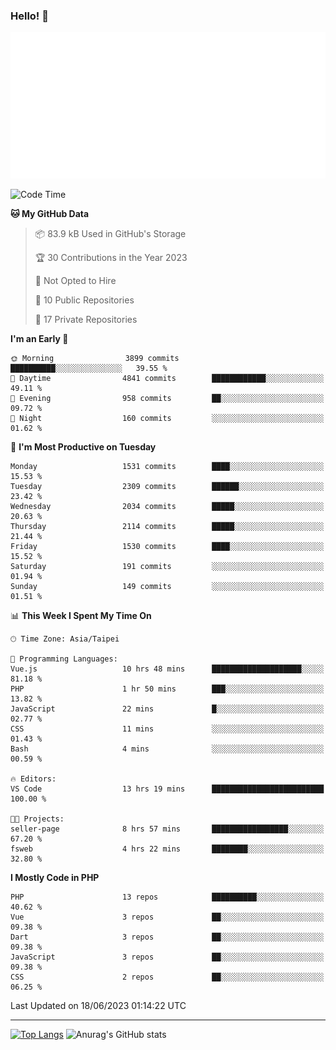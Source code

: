 ### Hello! 👋

![Metrics](/metrics.classic.svg)

<!--START_SECTION:waka-->
![Code Time](http://img.shields.io/badge/Code%20Time-304%20hrs-blue)

**🐱 My GitHub Data** 

> 📦 83.9 kB Used in GitHub's Storage 
 > 
> 🏆 30 Contributions in the Year 2023
 > 
> 🚫 Not Opted to Hire
 > 
> 📜 10 Public Repositories 
 > 
> 🔑 17 Private Repositories 
 > 
**I'm an Early 🐤** 

```text
🌞 Morning                3899 commits        ██████████░░░░░░░░░░░░░░░   39.55 % 
🌆 Daytime                4841 commits        ████████████░░░░░░░░░░░░░   49.11 % 
🌃 Evening                958 commits         ██░░░░░░░░░░░░░░░░░░░░░░░   09.72 % 
🌙 Night                  160 commits         ░░░░░░░░░░░░░░░░░░░░░░░░░   01.62 % 
```
📅 **I'm Most Productive on Tuesday** 

```text
Monday                   1531 commits        ████░░░░░░░░░░░░░░░░░░░░░   15.53 % 
Tuesday                  2309 commits        ██████░░░░░░░░░░░░░░░░░░░   23.42 % 
Wednesday                2034 commits        █████░░░░░░░░░░░░░░░░░░░░   20.63 % 
Thursday                 2114 commits        █████░░░░░░░░░░░░░░░░░░░░   21.44 % 
Friday                   1530 commits        ████░░░░░░░░░░░░░░░░░░░░░   15.52 % 
Saturday                 191 commits         ░░░░░░░░░░░░░░░░░░░░░░░░░   01.94 % 
Sunday                   149 commits         ░░░░░░░░░░░░░░░░░░░░░░░░░   01.51 % 
```


📊 **This Week I Spent My Time On** 

```text
🕑︎ Time Zone: Asia/Taipei

💬 Programming Languages: 
Vue.js                   10 hrs 48 mins      ████████████████████░░░░░   81.18 % 
PHP                      1 hr 50 mins        ███░░░░░░░░░░░░░░░░░░░░░░   13.82 % 
JavaScript               22 mins             █░░░░░░░░░░░░░░░░░░░░░░░░   02.77 % 
CSS                      11 mins             ░░░░░░░░░░░░░░░░░░░░░░░░░   01.43 % 
Bash                     4 mins              ░░░░░░░░░░░░░░░░░░░░░░░░░   00.59 % 

🔥 Editors: 
VS Code                  13 hrs 19 mins      █████████████████████████   100.00 % 

🐱‍💻 Projects: 
seller-page              8 hrs 57 mins       █████████████████░░░░░░░░   67.20 % 
fsweb                    4 hrs 22 mins       ████████░░░░░░░░░░░░░░░░░   32.80 % 
```

**I Mostly Code in PHP** 

```text
PHP                      13 repos            ██████████░░░░░░░░░░░░░░░   40.62 % 
Vue                      3 repos             ██░░░░░░░░░░░░░░░░░░░░░░░   09.38 % 
Dart                     3 repos             ██░░░░░░░░░░░░░░░░░░░░░░░   09.38 % 
JavaScript               3 repos             ██░░░░░░░░░░░░░░░░░░░░░░░   09.38 % 
CSS                      2 repos             ██░░░░░░░░░░░░░░░░░░░░░░░   06.25 % 
```




 Last Updated on 18/06/2023 01:14:22 UTC
<!--END_SECTION:waka-->

<hr>

<span style="display:inline-block">[![Top Langs](https://github-readme-stats.vercel.app/api/top-langs/?username=maureendadap&layout=compact&theme=transparent)](https://github.com/anuraghazra/github-readme-stats)</span>
<span style="display:inline-block">![Anurag's GitHub stats](https://github-readme-stats.vercel.app/api?username=maureendadap&show_icons=true&theme=transparent&count_private=true)</span>

<!--
**MaureenDadap/maureendadap** is a ✨ _special_ ✨ repository because its `README.md` (this file) appears on your GitHub profile.

Here are some ideas to get you started:

- 🔭 I’m currently working on ...
- 🌱 I’m currently learning ...
- 👯 I’m looking to collaborate on ...
- 🤔 I’m looking for help with ...
- 💬 Ask me about ...
- 📫 How to reach me: ...
- 😄 Pronouns: ...
- ⚡ Fun fact: ...
-->
